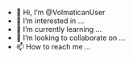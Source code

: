 - 👋 Hi, I’m @VolmaticanUser
- 👀 I’m interested in ...
- 🌱 I’m currently learning ...
- 💞️ I’m looking to collaborate on ...
- 📫 How to reach me ...

<!---
VolmaticanUser/VolmaticanUser is a ✨ special ✨ repository because its `README.md` (this file) appears on your GitHub profile.
You can click the Preview link to take a look at your changes.
--->
